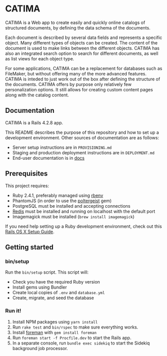 # CATIMA

CATIMA is a Web app to create easily and quickly online catalogs of structured documents, by defining the data schema of the documents.

Each document is described by several data fields and represents a specific object. Many different types of objects can be created. The content of the document is used to make links between the different objects. CATIMA has also an integrated search option to search for different documents, as well as list views for each object type.

For some applications, CATIMA can be a replacement for databases such as FileMaker, but without offering many of the more advanced features. CATIMA is inteded to just work out of the box after defining the structure of the documents. CATIMA offers by purpose only relatively few personalization options. It still allows for creating custom content pages along with the catalog content.

## Documentation

CATIMA is a Rails 4.2.8 app.

This README describes the purpose of this repository and how to set up a development environment. Other sources of documentation are as follows:

* Server setup instructions are in `PROVISIONING.md`
* Staging and production deployment instructions are in `DEPLOYMENT.md`
* End-user documentation is in [docs](docs)


## Prerequisites

This project requires:

* Ruby 2.4.1, preferably managed using [rbenv][]
* PhantomJS (in order to use the [poltergeist][] gem)
* PostgreSQL must be installed and accepting connections
* [Redis][] must be installed and running on localhost with the default port
* Imagemagick must be installed (`brew install imagemagick`)

If you need help setting up a Ruby development environment, check out this [Rails OS X Setup Guide](https://mattbrictson.com/rails-osx-setup-guide).

## Getting started

### bin/setup

Run the `bin/setup` script. This script will:

* Check you have the required Ruby version
* Install gems using Bundler
* Create local copies of `.env` and `database.yml`
* Create, migrate, and seed the database

### Run it!

1. Install NPM packages using `yarn install`
2. Run `rake test` and `bin/rspec` to make sure everything works.
3. Install [foreman](https://github.com/ddollar/foreman) with `gem install foreman`
4. Run `foreman start -f Procfile.dev` to start the Rails app.
5. In a separate console, run `bundle exec sidekiq` to start the Sidekiq background job processor.

[rbenv]:https://github.com/sstephenson/rbenv
[poltergeist]:https://github.com/teampoltergeist/poltergeist
[redis]:http://redis.io


